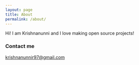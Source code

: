 ```yaml
---
layout: page
title: About
permalink: /about/
---
```


Hi!
I am Krishnanunni and I love making open source projects!

### Contact me

[krishnanunnir97@gmail.com](mailto:krishnanunnir97@gmail.com)